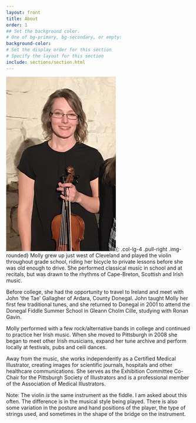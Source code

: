 ```yaml
---
layout: front
title: About
order: 1
## Set the background color.
# One of bg-primary, bg-secondary, or empty:
background-color: 
# Set the display order for this section
# Specify the layout for this section
include: sections/section.html
---
```


![Molly Thompson](img/molly1.jpg){: .col-lg-4 .pull-right .img-rounded}
Molly grew up just west of Cleveland and played the violin throughout grade school, riding her bicycle to private lessons before she was old enough to drive. She performed classical music in school and at recitals, but was drawn to the rhythms of Cape-Breton, Scottish and Irish music.

Before college, she had the opportunity to travel to Ireland and meet with John 'the Tae' Gallagher of Ardara, County Donegal. John taught Molly her first few traditional tunes, and she returned to Donegal in 2001 to attend the Donegal Fiddle Summer School in Gleann Cholm Cille, studying with Ronan Gavin.

Molly performed with a few rock/alternative bands in college and continued to practice her Irish music. When she moved to Pittsburgh in 2008 she began to meet other Irish musicians, expand her tune archive and perform locally at festivals, pubs and ceili dances.

Away from the music, she works independently as a Certified Medical Illustrator, creating images for scientific journals, hospitals and other healthcare communications. She serves as the Exhibition Committee Co-Chair for the Pittsburgh Society of Illustrators and is a professional member of the Association of Medical Illustrators.

<div class="card">
<div class="card-body">
Note: The violin <em>is</em> the same instrument as the fiddle. I am asked about this often. The difference is in the musical style being played. There is also some variation in the posture and hand positions of the player, the type of strings used, and sometimes in the shape of the bridge on the instrument.
</div>
</div>